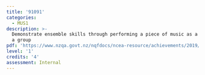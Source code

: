 ```yaml
---
title: '91091'
categories:
  - MUS1
description: >-
  Demonstrate ensemble skills through performing a piece of music as a member of
  a group
pdf: 'https://www.nzqa.govt.nz/nqfdocs/ncea-resource/achievements/2019/as91091.pdf'
level: '1'
credits: '4'
assessment: Internal
---
```


